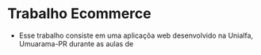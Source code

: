 # Trabalho Ecommerce

- Esse trabalho consiste em uma aplicaçõa web desenvolvido na Unialfa, Umuarama-PR durante as aulas de 

